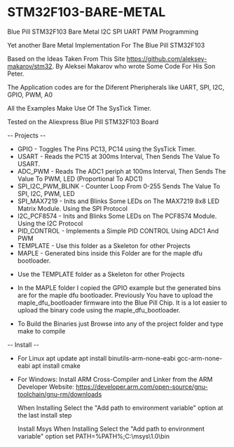 # STM32F103-BARE-METAL
Blue Pill STM32F103 Bare Metal I2C SPI UART PWM Programming

Yet another Bare Metal Implementation For The Blue Pill STM32F103 

Based on the Ideas Taken From This Site https://github.com/aleksey-makarov/stm32.
By Aleksei Makarov who wrote Some Code For His Son Peter.

The Application codes are for the Diferent Pheripherals like UART, SPI, I2C, GPIO, PWM, A0

All the Examples Make Use Of The SysTick Timer.

Tested on the Aliexpress Blue Pill STM32F103 Board

-- Projects --
* GPIO  	  -   Toggles The Pins PC13, PC14 using the SysTick Timer.
* USART 	  -   Reads the PC15 at 300ms Interval, Then Sends The Value To USART.
* ADC_PWM 	- 	Reads The ADC1 periph at 100ms Interval, Then Sends The Value To PWM, LED (Proportional To ADC1)
* SPI_I2C_PWM_BLINK - Counter Loop From 0-255 Sends The Value To SPI, I2C, PWM, LED
* SPI_MAX7219 - Inits and Blinks Some LEDs on The MAX7219 8x8 LED Matrix Module. Using the SPI Protocol
* I2C_PCF8574 - Inits and Blinks Some LEDs on The PCF8574 Module. Using the I2C Protocol
* PID_CONTROL - Implements a Simple PID CONTROL Using ADC1 And PWM
* TEMPLATE  - 	Use this folder as a Skeleton for other Projects
* MAPLE 	  -	   Generated bins inside this Folder are for the maple dfu bootloader.

- Use the TEMPLATE folder as a Skeleton for other Projects

- In the MAPLE folder I copied the GPIO example but the generated bins are for the maple dfu bootloader.
  Previously You have to upload the maple_dfu_bootloader firmware into the Blue Pill Chip.
  It is a lot easier to upload the binary code using the maple_dfu_bootloader.

- To Build the Binaries just Browse into any of the project folder and type make to compile

-- Install --
- For Linux
  apt update
  apt install binutils-arm-none-eabi gcc-arm-none-eabi
  apt install cmake

- For Windows:
  Install ARM Cross-Compiler and Linker from the ARM Developer Website:
  https://developer.arm.com/open-source/gnu-toolchain/gnu-rm/downloads

  When Installing Select the "Add path to environment variable" option at the last install step

  Install Msys	When Installing Select the "Add path to environment variable" option
				set PATH=%PATH%;C:\msys\1.0\bin
 

